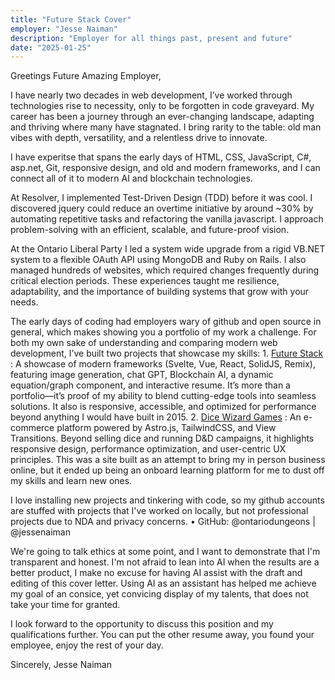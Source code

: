 ```yaml
---
title: "Future Stack Cover"
employer: "Jesse Naiman"
description: "Employer for all things past, present and future"
date: "2025-01-25"
---
```


Greetings Future Amazing Employer,

I have nearly two decades in web development, I’ve worked through technologies rise to necessity, only to be forgotten in code graveyard. My career has been a journey through an ever-changing landscape, adapting and thriving where many have stagnated. I bring rarity to the table: old man vibes with depth, versatility, and a relentless drive to innovate. 

I have experitse that spans the early days of HTML, CSS, JavaScript, C#, asp.net, Git, responsive design, and old and modern frameworks, and I can connect all of it to modern AI and blockchain technologies.

At Resolver, I implemented Test-Driven Design (TDD) before it was cool. I discovered jquery could reduce an overtime initiative by around ~30% by automating repetitive tasks and refactoring the vanilla javascript. I approach problem-solving with an efficient, scalable, and future-proof vision.

At the Ontario Liberal Party I led a system wide upgrade from a rigid VB.NET system to a flexible OAuth API using MongoDB and Ruby on Rails. I also managed hundreds of websites, which required changes frequently during critical election periods. These experiences taught me resilience, adaptability, and the importance of building systems that grow with your needs. 

The early days of coding had employers wary of github and open source in general, which makes showing you a portfolio of my work a challenge. For both my own sake of understanding and comparing modern web development, I’ve built two projects that showcase my skills: 
    1. [Future Stack](https://fabulous-tartufo-6b7599.netlify.app/)  : A showcase of modern frameworks (Svelte, Vue, React, SolidJS, Remix), featuring image generation, chat GPT, Blockchain AI, a dynamic equation/graph component, and interactive resume. It’s more than a portfolio—it’s proof of my ability to blend cutting-edge tools into seamless solutions. It also is responsive, accessible, and optimized for performance beyond anything I would have built in 2015. 
    2. [Dice Wizard Games](https://dice-wizard.netlify.app/blog/) : An e-commerce platform powered by Astro.js, TailwindCSS, and View Transitions. Beyond selling dice and running D&D campaigns, it highlights responsive design, performance optimization, and user-centric UX principles. This was a site built as an attempt to bring my in person business online, but it ended up being an onboard learning platform for me to dust off my skills and learn new ones.  

I love installing new projects and tinkering with code, so my github accounts are stuffed with projects that I've worked on locally, but not professional projects due to NDA and privacy concerns.
    • GitHub: @ontariodungeons | @jessenaiman 

We're going to talk ethics at some point, and I want to demonstrate that I'm transparent and honest. I'm not afraid to lean into AI when the results are a better product,  I make no excuse for having AI assist with the draft and editing of this cover letter. Using AI as an assistant has helped me achieve my goal of an consice, yet convicing display of my talents, that does not take your time for granted.

I look forward to the opportunity to discuss this position and my qualifications further. You can put the other resume away, you found your employee, enjoy the rest of your day.

Sincerely,
Jesse Naiman